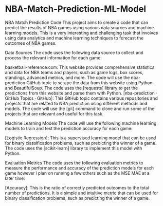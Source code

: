 # NBA-Match-Prediction-ML-Model

NBA Match Prediction Code
This project aims to create a code that can predict the results of NBA games using various data sources and machine learning models.
This is a very interesting and challenging task that involves using data analytics and machine learning techniques to forecast the outcomes of NBA games.


Data Sources
The code uses the following data source to collect and process the relevant information for each game:

basketball-reference.com: This website provides comprehensive statistics and data for NBA teams and players, such as game logs, box scores, standings, advanced metrics, and more. The code will use the nba-prediction GitHub topic to scrape the data from this website using Python and BeautifulSoup.
The code uses the [requests] library to get the predictions from this website and parse them with Python.
[nba-prediction · GitHub Topics · GitHub]: This GitHub topic contains various repositories and projects that are related to NBA prediction using different methods and models. The code will use the [git] command to clone and run some of the projects that are relevant and useful for this task.

Machine Learning Models
The code will use the following machine learning models to train and test the prediction accuracy for each game:

[Logistic Regression]: This is a supervised learning model that can be used for binary classification problems, such as predicting the winner of a game. The code uses the [scikit-learn] library to implement this model with Python.

Evaluation Metrics
The code uses the following evaluation metrics to measure the performance and accuracy of the prediction models for each game however i plan on running a few others such as the MSE MAE at a later time:

[Accuracy]: This is the ratio of correctly predicted outcomes to the total number of predictions. It is a simple and intuitive metric that can be used for binary classification problems, such as predicting the winner of a game.
